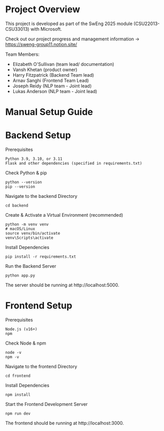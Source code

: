 # Project Overview
This project is developed as part of the SwEng 2025 module (CSU22013-CSU33013) with Microsoft.


Check out our project progress and management information ->
https://sweng-group11.notion.site/

Team Members:
- Elizabeth O'Sullivan (team lead/ documentation)
- Vansh Khetan (product owner)
- Harry Fitzpatrick (Backend Team lead)
- Arnav Sanghi (Frontend Team Lead)
- Joseph Reidy (NLP team - Joint lead)
- Lukas Anderson (NLP team - Joint lead)

# Manual Setup Guide 
# Backend Setup

Prerequisites

    Python 3.9, 3.10, or 3.11
    Flask and other dependencies (specified in requirements.txt)

Check Python & pip

    python --version
    pip --version

Navigate to the backend Directory

    cd backend

Create & Activate a Virtual Environment (recommended)

    python -m venv venv
    # macOS/Linux
    source venv/bin/activate
    venv\Scripts\activate

Install Dependencies

    pip install -r requirements.txt

Run the Backend Server

    python app.py

The server should be running at http://localhost:5000.

# Frontend Setup
Prerequisites

    Node.js (v16+)
    npm

Check Node & npm

    node -v
    npm -v

Navigate to the frontend Directory

    cd frontend

Install Dependencies

    npm install

Start the Frontend Development Server

    npm run dev

The frontend should be running at http://localhost:3000.


